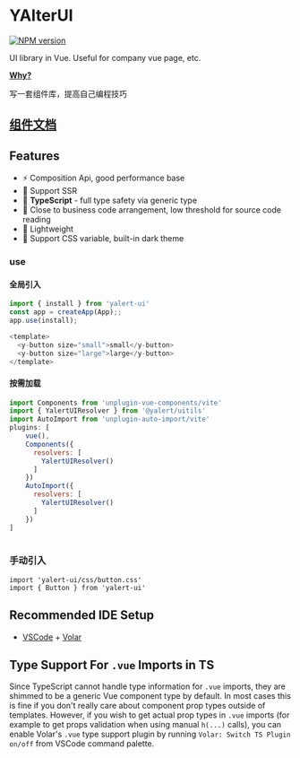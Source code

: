 # YAlterUI

[![NPM version](https://img.shields.io/npm/v/yalert-ui?color=a1b858&label=)](https://www.npmjs.com/package/vue-template-promise)

UI library in Vue. Useful for company vue page, etc.

[**Why?**](#why)

写一套组件库，提高自己编程技巧
## [组件文档](https://glowing-centaur-5bcf8a.netlify.app)
## Features

- ⚡ Composition Api, good performance base
- 🚤 Support SSR
- 🦾 **TypeScript** - full type safety via generic type
- 👀 Close to business code arrangement, low threshold for source code reading
- 🚀 Lightweight
- 🎨 Support CSS variable, built-in dark theme
### use

#### 全局引入
```js
import { install } from 'yalert-ui'
const app = createApp(App);;
app.use(install);

<template>
  <y-button size="small">small</y-button>
  <y-button size="large">large</y-button>
</template>
```

#### 按需加载
``` js
import Components from 'unplugin-vue-components/vite'
import { YalertUIResolver } from '@yalert/uitils'
import AutoImport from 'unplugin-auto-import/vite'
plugins: [
    vue(), 
    Components({
      resolvers: [
        YalertUIResolver()
      ]
    })
    AutoImport({
      resolvers: [
        YalertUIResolver()
      ]
    })
]
  
```
### 手动引入
```
import 'yalert-ui/css/button.css'
import { Button } from 'yalert-ui'
```

## Recommended IDE Setup

- [VSCode](https://code.visualstudio.com/) + [Volar](https://marketplace.visualstudio.com/items?itemName=johnsoncodehk.volar)

## Type Support For `.vue` Imports in TS

Since TypeScript cannot handle type information for `.vue` imports, they are shimmed to be a generic Vue component type by default. In most cases this is fine if you don't really care about component prop types outside of templates. However, if you wish to get actual prop types in `.vue` imports (for example to get props validation when using manual `h(...)` calls), you can enable Volar's `.vue` type support plugin by running `Volar: Switch TS Plugin on/off` from VSCode command palette.
